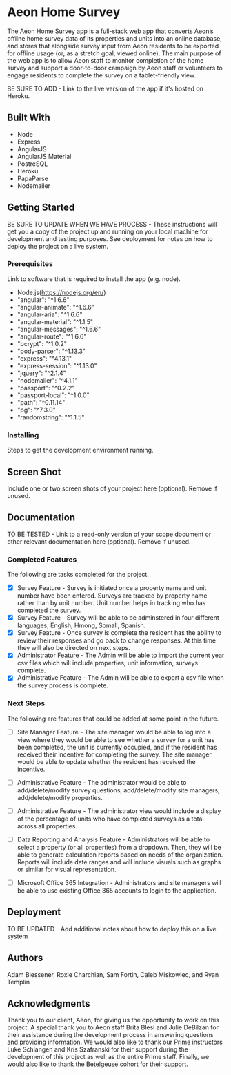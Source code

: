 # Aeon Home Survey

The Aeon Home Survey app is a full-stack web app that converts Aeon’s offline home survey data of its properties and units into an online database, and stores that alongside survey input from Aeon residents to be exported for offline usage (or, as a stretch goal, viewed online). The main purpose of the web app is to allow Aeon staff to monitor completion of the home survey and support a door-to-door campaign by Aeon staff or volunteers to engage residents to complete the survey on a tablet-friendly view.

BE SURE TO ADD - Link to the live version of the app if it's hosted on Heroku.

## Built With

- Node
- Express
- AngularJS
- AngularJS Material
- PostreSQL
- Heroku
- PapaParse
- Nodemailer

## Getting Started

BE SURE TO UPDATE WHEN WE HAVE PROCESS - These instructions will get you a copy of the project up and running on your local machine for development and testing purposes. See deployment for notes on how to deploy the project on a live system.

### Prerequisites

Link to software that is required to install the app (e.g. node).

- Node.js(https://nodejs.org/en/)
- "angular": "^1.6.6"
- "angular-animate": "^1.6.6"
- "angular-aria": "^1.6.6"
- "angular-material": "^1.1.5"
- "angular-messages": "^1.6.6"
- "angular-route": "^1.6.6"
- "bcrypt": "^1.0.2"
- "body-parser": "^1.13.3"
- "express": "^4.13.1"
- "express-session": "^1.13.0"
- "jquery": "^2.1.4"
- "nodemailer": "^4.1.1"
- "passport": "^0.2.2"
- "passport-local": "^1.0.0"
- "path": "^0.11.14"
- "pg": "^7.3.0"
- "randomstring": "^1.1.5"


### Installing

Steps to get the development environment running.

## Screen Shot

Include one or two screen shots of your project here (optional). Remove if unused.

## Documentation

TO BE TESTED  - Link to a read-only version of your scope document or other relevant documentation here (optional). Remove if unused.

### Completed Features

The following are tasks completed for the project.

- [x] Survey Feature - Survey is initiated once a property name and unit number have been entered.  Surveys are tracked by property name rather than by unit number.  Unit number helps         in tracking who has completed the survey.
- [x] Survey Feature - Survey will be able to be adminstered in four different languages; English, Hmong, Somali, Spanish.
- [x] Survey Feature - Once survey is complete the resident has the ability to review their responses and go back to change responses.  At this time they will also be directed on next steps.
- [x] Administrator Feature - The Admin will be able to import the current year csv files which will include properties, unit information, surveys complete.
- [x] Administrative Feature - The Admin will be able to export a csv file when the survey process is complete.  

### Next Steps

The following are features that could be added at some point in the future.

- [ ] Site Manager Feature - The site manager would be able to log into a view where they would be able to see whether a survey for a unit has been completed, the unit is currently occupied, and if the resident has received their incentive for completing the survey.  The site manager would be able to update whether the resident has received the incentive.
- [ ] Administrative Feature - The administrator would be able to add/delete/modify survey questions, add/delete/modify site managers, add/delete/modify properties.
- [ ] Administrative Feature - The administrator view would include a display of the percentage of units who have completed surveys as a total across all properties.
- [ ] Data Reporting and Analysis Feature - Administrators will be able to select a property (or all properties) from a dropdown.  Then, they will be able to generate calculation reports based on needs of the organization.  Reports will include date ranges and will include visuals such as graphs or similar for visual representation.
- [ ] Microsoft Office 365 Integration - Administrators and site managers will be able to use existing Office 365 accounts to login to the application.


## Deployment

TO BE UPDATED - Add additional notes about how to deploy this on a live system

## Authors

Adam Biessener, Roxie Charchian, Sam Fortin, Caleb Miskowiec, and Ryan Templin


## Acknowledgments

Thank you to our client, Aeon, for giving us the opportunity to work on this project.  A special thank you to Aeon staff Brita Blesi and Julie DeBilzan for their assistance during the development process in answering questions and providing information.  We would also like to thank our Prime instructors Luke Schlangen and Kris Szafranski for their support during the development of this project as well as the entire Prime staff.  Finally, we would also like to thank the Betelgeuse cohort for their support.
